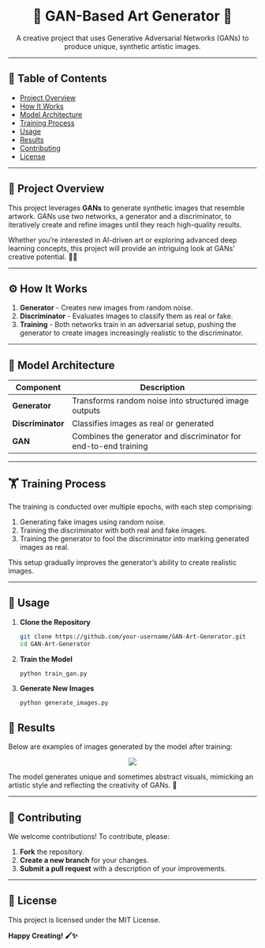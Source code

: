 <h1 align="center">🎨 GAN-Based Art Generator 🎨</h1>

<p align="center">
    A creative project that uses Generative Adversarial Networks (GANs) to produce unique, synthetic artistic images.
</p>

---

## 🌟 Table of Contents
- [Project Overview](#project-overview)
- [How It Works](#how-it-works)
- [Model Architecture](#model-architecture)
- [Training Process](#training-process)
- [Usage](#usage)
- [Results](#results)
- [Contributing](#contributing)
- [License](#license)

---

## 🎯 Project Overview
This project leverages **GANs** to generate synthetic images that resemble artwork. GANs use two networks, a generator and a discriminator, to iteratively create and refine images until they reach high-quality results. 

Whether you’re interested in AI-driven art or exploring advanced deep learning concepts, this project will provide an intriguing look at GANs' creative potential. 🎨✨

---

## ⚙️ How It Works
1. **Generator** - Creates new images from random noise.
2. **Discriminator** - Evaluates images to classify them as real or fake.
3. **Training** - Both networks train in an adversarial setup, pushing the generator to create images increasingly realistic to the discriminator.

---

## 🧠 Model Architecture

| Component       | Description                                             |
|-----------------|---------------------------------------------------------|
| **Generator**   | Transforms random noise into structured image outputs   |
| **Discriminator** | Classifies images as real or generated                |
| **GAN**         | Combines the generator and discriminator for end-to-end training |

---

## 🏋️ Training Process
The training is conducted over multiple epochs, with each step comprising:
1. Generating fake images using random noise.
2. Training the discriminator with both real and fake images.
3. Training the generator to fool the discriminator into marking generated images as real.

This setup gradually improves the generator’s ability to create realistic images.

---

## 🚀 Usage

1. **Clone the Repository**
   ```bash
   git clone https://github.com/your-username/GAN-Art-Generator.git
   cd GAN-Art-Generator
   ```
2. **Train the Model**
   ```python
   python train_gan.py
   ```
3. **Generate New Images**
   ```python
   python generate_images.py
   ```
## 🎉 Results
Below are examples of images generated by the model after training:

<p align="center">
  <img src="https://raw.githubusercontent.com/alo7lika/DL-Simplified/refs/heads/dev/GAN-based%20Art%20Generator%20using%20Deep%20learning/Images/image%201.png"/>
</p>

The model generates unique and sometimes abstract visuals, mimicking an artistic style and reflecting the creativity of GANs. 🎨

---

## 🤝 Contributing
We welcome contributions! To contribute, please:
1. **Fork** the repository.
2. **Create a new branch** for your changes.
3. **Submit a pull request** with a description of your improvements.

---

## 📜 License
This project is licensed under the MIT License.

**Happy Creating! 🖌️✨**

